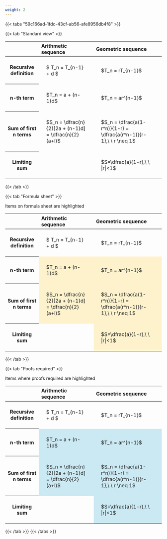 ```yaml
---
weight: 2
---
```


{{< tabs "59c166ad-1fdc-43cf-ab56-afe8956db4f8" >}}

{{< tab "Standard view" >}}

<style type="text/css">
#T_e7cb2 th.col_heading {
  text-align: left;
  font-size: 1em;
}
#T_e7cb2 td {
  text-align: left;
  font-size: 1em;
  padding: 1.5em;
}
</style>
<table id="T_e7cb2">
  <thead>
    <tr>
      <th class="blank level0" >&nbsp;</th>
      <th id="T_e7cb2_level0_col0" class="col_heading level0 col0" >Arithmetic sequence</th>
      <th id="T_e7cb2_level0_col1" class="col_heading level0 col1" >Geometric sequence</th>
    </tr>
  </thead>
  <tbody>
    <tr>
      <th id="T_e7cb2_level0_row0" class="row_heading level0 row0" >Recursive definition</th>
      <td id="T_e7cb2_row0_col0" class="data row0 col0" >$ T_n = T_{n-1} + d $</td>
      <td id="T_e7cb2_row0_col1" class="data row0 col1" >$T_n = rT_{n-1}$</td>
    </tr>
    <tr>
      <th id="T_e7cb2_level0_row1" class="row_heading level0 row1" >n-th term</th>
      <td id="T_e7cb2_row1_col0" class="data row1 col0" >$T_n = a + (n-1)d$</td>
      <td id="T_e7cb2_row1_col1" class="data row1 col1" >$T_n = ar^{n-1}$</td>
    </tr>
    <tr>
      <th id="T_e7cb2_level0_row2" class="row_heading level0 row2" >Sum of first n terms</th>
      <td id="T_e7cb2_row2_col0" class="data row2 col0" >$S_n = \dfrac{n}{2}[2a + (n-1)d] = \dfrac{n}{2}(a+l)$</td>
      <td id="T_e7cb2_row2_col1" class="data row2 col1" >$S_n = \dfrac{a(1-r^n)}{1-r} = \dfrac{a(r^n-1)}{r-1},\ \  r \neq 1$</td>
    </tr>
    <tr>
      <th id="T_e7cb2_level0_row3" class="row_heading level0 row3" >Limiting sum</th>
      <td id="T_e7cb2_row3_col0" class="data row3 col0" ></td>
      <td id="T_e7cb2_row3_col1" class="data row3 col1" >$S=\dfrac{a}{1-r},\ \ |r|<1$</td>
    </tr>
  </tbody>
</table>
{{< /tab >}}

{{< tab "Formula sheet" >}}

Items on formula sheet are highlighted 
<br>
<style type="text/css">
#T_665b0 th.col_heading {
  text-align: left;
  font-size: 1em;
}
#T_665b0 td {
  text-align: left;
  font-size: 1em;
  padding: 1.5em;
}
#T_665b0_row0_col0, #T_665b0_row0_col1, #T_665b0_row3_col0 {
  background-color: rgba(0,0,0,0);
}
#T_665b0_row1_col0, #T_665b0_row1_col1, #T_665b0_row2_col0, #T_665b0_row2_col1, #T_665b0_row3_col1 {
  background-color: rgba(255,194,10, 0.2);
}
</style>
<table id="T_665b0">
  <thead>
    <tr>
      <th class="blank level0" >&nbsp;</th>
      <th id="T_665b0_level0_col0" class="col_heading level0 col0" >Arithmetic sequence</th>
      <th id="T_665b0_level0_col1" class="col_heading level0 col1" >Geometric sequence</th>
    </tr>
  </thead>
  <tbody>
    <tr>
      <th id="T_665b0_level0_row0" class="row_heading level0 row0" >Recursive definition</th>
      <td id="T_665b0_row0_col0" class="data row0 col0" >$ T_n = T_{n-1} + d $</td>
      <td id="T_665b0_row0_col1" class="data row0 col1" >$T_n = rT_{n-1}$</td>
    </tr>
    <tr>
      <th id="T_665b0_level0_row1" class="row_heading level0 row1" >n-th term</th>
      <td id="T_665b0_row1_col0" class="data row1 col0" >$T_n = a + (n-1)d$</td>
      <td id="T_665b0_row1_col1" class="data row1 col1" >$T_n = ar^{n-1}$</td>
    </tr>
    <tr>
      <th id="T_665b0_level0_row2" class="row_heading level0 row2" >Sum of first n terms</th>
      <td id="T_665b0_row2_col0" class="data row2 col0" >$S_n = \dfrac{n}{2}[2a + (n-1)d] = \dfrac{n}{2}(a+l)$</td>
      <td id="T_665b0_row2_col1" class="data row2 col1" >$S_n = \dfrac{a(1-r^n)}{1-r} = \dfrac{a(r^n-1)}{r-1},\ \  r \neq 1$</td>
    </tr>
    <tr>
      <th id="T_665b0_level0_row3" class="row_heading level0 row3" >Limiting sum</th>
      <td id="T_665b0_row3_col0" class="data row3 col0" ></td>
      <td id="T_665b0_row3_col1" class="data row3 col1" >$S=\dfrac{a}{1-r},\ \ |r|<1$</td>
    </tr>
  </tbody>
</table>
{{< /tab >}}

{{< tab "Poofs required" >}}

Items where proofs required are highlighted 
<br>
<style type="text/css">
#T_ff723 th.col_heading {
  text-align: left;
  font-size: 1em;
}
#T_ff723 td {
  text-align: left;
  font-size: 1em;
  padding: 1.5em;
}
#T_ff723_row0_col0, #T_ff723_row0_col1, #T_ff723_row3_col0 {
  background-color: rgba(0,0,0,0);
}
#T_ff723_row1_col0, #T_ff723_row1_col1, #T_ff723_row2_col0, #T_ff723_row2_col1, #T_ff723_row3_col1 {
  background-color: rgba(0,150,200, 0.2);
}
</style>
<table id="T_ff723">
  <thead>
    <tr>
      <th class="blank level0" >&nbsp;</th>
      <th id="T_ff723_level0_col0" class="col_heading level0 col0" >Arithmetic sequence</th>
      <th id="T_ff723_level0_col1" class="col_heading level0 col1" >Geometric sequence</th>
    </tr>
  </thead>
  <tbody>
    <tr>
      <th id="T_ff723_level0_row0" class="row_heading level0 row0" >Recursive definition</th>
      <td id="T_ff723_row0_col0" class="data row0 col0" >$ T_n = T_{n-1} + d $</td>
      <td id="T_ff723_row0_col1" class="data row0 col1" >$T_n = rT_{n-1}$</td>
    </tr>
    <tr>
      <th id="T_ff723_level0_row1" class="row_heading level0 row1" >n-th term</th>
      <td id="T_ff723_row1_col0" class="data row1 col0" >$T_n = a + (n-1)d$</td>
      <td id="T_ff723_row1_col1" class="data row1 col1" >$T_n = ar^{n-1}$</td>
    </tr>
    <tr>
      <th id="T_ff723_level0_row2" class="row_heading level0 row2" >Sum of first n terms</th>
      <td id="T_ff723_row2_col0" class="data row2 col0" >$S_n = \dfrac{n}{2}[2a + (n-1)d] = \dfrac{n}{2}(a+l)$</td>
      <td id="T_ff723_row2_col1" class="data row2 col1" >$S_n = \dfrac{a(1-r^n)}{1-r} = \dfrac{a(r^n-1)}{r-1},\ \  r \neq 1$</td>
    </tr>
    <tr>
      <th id="T_ff723_level0_row3" class="row_heading level0 row3" >Limiting sum</th>
      <td id="T_ff723_row3_col0" class="data row3 col0" ></td>
      <td id="T_ff723_row3_col1" class="data row3 col1" >$S=\dfrac{a}{1-r},\ \ |r|<1$</td>
    </tr>
  </tbody>
</table>
{{< /tab >}}
{{< /tabs >}}